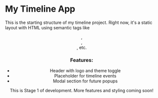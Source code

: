 # My Timeline App

This is the starting structure of my timeline project. Right now, it's a static layout with HTML using semantic tags like <header>, <main>, <section>, etc.

### Features:

- Header with logo and theme toggle
- Placeholder for timeline events
- Modal section for future popups

This is Stage 1 of development. More features and styling coming soon!
